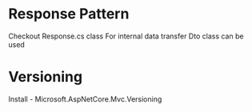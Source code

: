 # Response Pattern
Checkout Response.cs class
For internal data transfer Dto<T> class can be used
  
# Versioning
Install - Microsoft.AspNetCore.Mvc.Versioning
